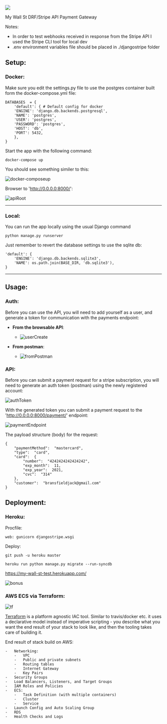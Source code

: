 
![](https://my-wall-st-test.s3-eu-west-1.amazonaws.com/Screen+Shot+2020-12-02+at+1.50.51+pm.png)
 
My Wall St DRF/Stripe API Payment Gateway

Notes: 
- In order to test webhooks received in response from the Stripe API I used the Stripe CLI tool for local dev
- .env environment variables file should be placed in ./djangostripe folder
 
## Setup:

### Docker:
Make sure you edit the settings.py file to use the postgres container built form the docker-compose.yml file:
````
DATABASES  = {
	'default': { # Default config for docker
	'ENGINE': 'django.db.backends.postgresql',
	'NAME': 'postgres',
	'USER': 'postgres',
	'PASSWORD': 'postgres',
	'HOST': 'db',
	'PORT': 5432,
	},
}
````
Start the app with the following command:
````
docker-compose up
````
You should see something similer to this:

![docker-composeup](https://my-wall-st-test.s3-eu-west-1.amazonaws.com/dockercomposeup.png)

Browser to 'http://0.0.0.0:8000/':

![apiRoot](https://my-wall-st-test.s3-eu-west-1.amazonaws.com/apiRoot.png)

<hr>

### Local:

You can run the app locally using the usual Django command
````
python manage.py runserver
````

Just remember to revert the database settings to use the sqlite db:

````
'default': { 
	'ENGINE': 'django.db.backends.sqlite3',
	'NAME': os.path.join(BASE_DIR, 'db.sqlite3'),
}
````
<hr>

## Usage:

### Auth:
Before you can use the API, you will need to add yourself as a user, and generate a token for communication with the payments endpoint:

- **From the browsable API**:
	- ![userCreate](https://my-wall-st-test.s3-eu-west-1.amazonaws.com/userCreate.png)

- **From postman**: 
	- ![fromPostman](https://my-wall-st-test.s3-eu-west-1.amazonaws.com/fromPostman.png)

### API:
Before you can submit a payment request for a stripe subscription, you will need to generate an auth token  (postman) using the newly registered account:

![authToken](https://my-wall-st-test.s3-eu-west-1.amazonaws.com/authToken.png)

With the generated token you can submit a payment request to the 'http://0.0.0.0:8000/payment/' endpoint:

![paymentEndpoint](https://my-wall-st-test.s3-eu-west-1.amazonaws.com/paymentEndpoint.png)

The payload structure (body) for the request:

````
{
	"paymentMethod":  "mastercard",
	"type":  "card",
	"card":  {
		"number":  "4242424242424242",
		"exp_month":  11,
		"exp_year":  2021,
		"cvc":  "314"
	},
	"customer":  "bransfieldjack@gmail.com"
}
````


## Deployment:

### Heroku:

Procfile: 
````
web: gunicorn djangostripe.wsgi
````
Deploy:
````
git push -u heroku master
````
````
heroku run python manage.py migrate --run-syncdb
````
https://my-wall-st-test.herokuapp.com/

![bonus](https://media.giphy.com/media/KfSgzIWDrFe57CHw6z/giphy.gif)

### AWS ECS via Terraform:

![tf](https://my-wall-st-test.s3-eu-west-1.amazonaws.com/Screen+Shot+2020-12-02+at+3.07.35+pm.png)

[Terraform](https://www.terraform.io/) is a platform agnostic IAC tool.
Similar to travis/docker etc. it uses a declarative model instead of imperative scripting - you describe what you want the end result of your stack to look like, and then the tooling takes care of building it. 

End result of stack build on AWS:

````
-   Networking:
    -   VPC
    -   Public and private subnets
    -   Routing tables
    -   Internet Gateway
    -   Key Pairs
-   Security Groups
-   Load Balancers, Listeners, and Target Groups
-   IAM Roles and Policies
-   ECS:
    -   Task Definition (with multiple containers)
    -   Cluster
    -   Service
-   Launch Config and Auto Scaling Group
-   RDS
-   Health Checks and Logs

````
